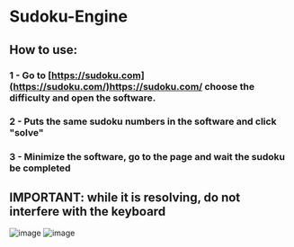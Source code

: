 # Sudoku-Engine
## How to use:
### 1 - Go to [https://sudoku.com](https://sudoku.com/)https://sudoku.com/ choose the difficulty and open the software.
### 2 - Puts the same sudoku numbers in the software and click "solve"
### 3 - Minimize the software, go to the page and wait the sudoku be completed
## IMPORTANT: while it is resolving, do not interfere with the keyboard

![image](https://github.com/goodeny/Sudoku-Engine/assets/32174827/54e2dec7-6c04-44d5-8793-c91d964520f7)
![image](https://github.com/goodeny/Sudoku-Engine/assets/32174827/3abe3d38-72df-4b58-a58e-5dd6e8c73906)



